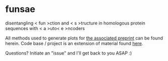 # funsae

disentangling < fun >ction and < s >tructure in homologous protein sequences with < a >uto< e >ncoders

All methods used to generate plots for [the associated preprint](https://www.biorxiv.org/content/10.1101/2020.11.29.402875v1) can be found herein. Code base / project is an extension of material found [here](https://github.com/sokrypton/seqsal).

Questions? Initiate an "issue" and I'll get back to you ASAP :) 
